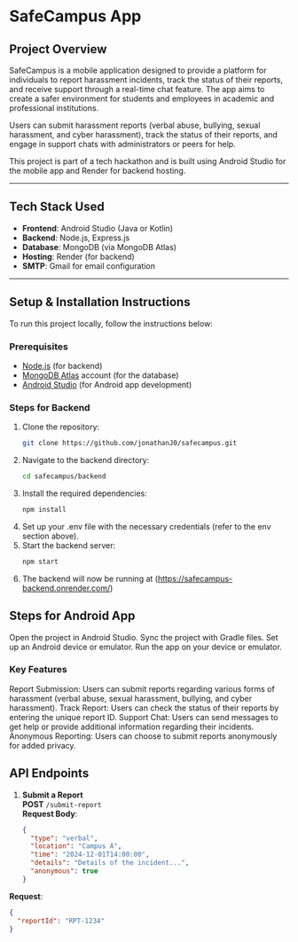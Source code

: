 # SafeCampus App

## Project Overview
SafeCampus is a mobile application designed to provide a platform for individuals to report harassment incidents, track the status of their reports, and receive support through a real-time chat feature. The app aims to create a safer environment for students and employees in academic and professional institutions.

Users can submit harassment reports (verbal abuse, bullying, sexual harassment, and cyber harassment), track the status of their reports, and engage in support chats with administrators or peers for help.

This project is part of a tech hackathon and is built using Android Studio for the mobile app and Render for backend hosting.

---

## Tech Stack Used

- **Frontend**: Android Studio (Java or Kotlin)
- **Backend**: Node.js, Express.js
- **Database**: MongoDB (via MongoDB Atlas)
- **Hosting**: Render (for backend)
- **SMTP**: Gmail for email configuration

---

## Setup & Installation Instructions

To run this project locally, follow the instructions below:

### Prerequisites
- [Node.js](https://nodejs.org/) (for backend)
- [MongoDB Atlas](https://www.mongodb.com/cloud/atlas) account (for the database)
- [Android Studio](https://developer.android.com/studio) (for Android app development)

### Steps for Backend
1. Clone the repository:
   ```bash
   git clone https://github.com/jonathanJ0/safecampus.git
2. Navigate to the backend directory:
   ```bash
   cd safecampus/backend
3. Install the required dependencies:
   ```bash
   npm install
4. Set up your .env file with the necessary credentials (refer to the env section above).
5. Start the backend server:
   ```bash
   npm start
6. The backend will now be running at (https://safecampus-backend.onrender.com/)
## Steps for Android App
 Open the project in Android Studio.
 Sync the project with Gradle files.
 Set up an Android device or emulator.
 Run the app on your device or emulator.

### Key Features
Report Submission: Users can submit reports regarding various forms of harassment (verbal abuse, sexual harassment, bullying, and cyber harassment).
Track Report: Users can check the status of their reports by entering the unique report ID.
Support Chat: Users can send messages to get help or provide additional information regarding their incidents.
Anonymous Reporting: Users can choose to submit reports anonymously for added privacy.

## API Endpoints

1. **Submit a Report**  
   **POST** `/submit-report`  
   **Request Body**:
   ```json
   {
     "type": "verbal",
     "location": "Campus A",
     "time": "2024-12-01T14:00:00",
     "details": "Details of the incident...",
     "anonymous": true
   }
 **Request**:
```json
{
  "reportId": "RPT-1234"
}

